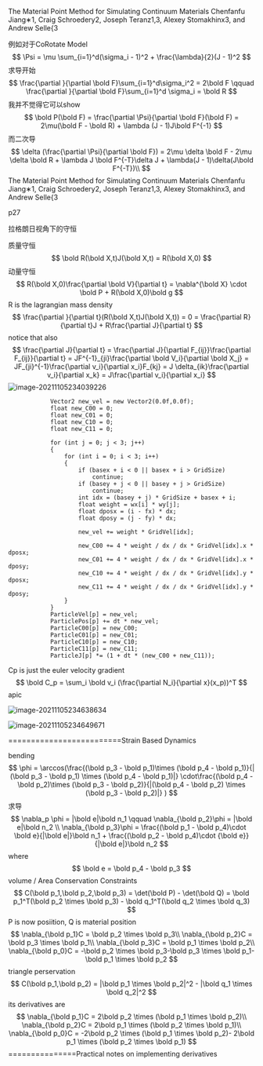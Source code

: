 The Material Point Method for Simulating Continuum Materials Chenfanfu Jiang∗1, Craig Schroedery2, Joseph Teranz1,3, Alexey Stomakhinx3, and Andrew Selle{3  

例如对于CoRotate Model
$$
\Psi = \mu \sum_{i=1}^d(\sigma_i - 1)^2 + \frac{\lambda}{2}(J - 1)^2
$$
求导开始
$$
\frac{\partial }{\partial \bold F}\sum_{i=1}^d\sigma_i^2 = 2\bold F \qquad \frac{\partial }{\partial \bold F}\sum_{i=1}^d \sigma_i = \bold R
$$
我并不觉得它可以show
$$
\bold P(\bold F) = \frac{\partial \Psi}{\partial \bold F}(\bold F) = 2\mu(\bold F - \bold R) + \lambda (J - 1)J\bold F^{-1}
$$
而二次导
$$
\delta (\frac{\partial \Psi}{\partial \bold F}) = 2\mu \delta \bold F - 2\mu \delta \bold R + \lambda J \bold F^{-T}\delta J + \lambda(J - 1)\delta(J\bold F^{-T})\\
$$
The Material Point Method for Simulating Continuum Materials Chenfanfu Jiang∗1, Craig Schroedery2, Joseph Teranz1,3, Alexey Stomakhinx3, and Andrew Selle{3  

p27

拉格朗日视角下的守恒

质量守恒
$$
\bold R(\bold X,t)J(\bold X,t) = R(\bold X,0)
$$
动量守恒
$$
R(\bold X,0)\frac{\partial \bold V}{\partial t} = \nabla^{\bold X} \cdot \bold P + R(\bold X,0)\bold g
$$
R is the lagrangian mass density
$$
\frac{\partial }{\partial t}(R(\bold X,t)J(\bold X,t)) = 0 = \frac{\partial R}{\partial t}J + R\frac{\partial J}{\partial t}
$$
notice that also
$$
\frac{\partial J}{\partial t} = \frac{\partial J}{\partial F_{ij}}\frac{\partial F_{ij}}{\partial t} = JF^{-1}_{ji}\frac{\partial \bold V_i}{\partial \bold X_j} = JF_{ji}^{-1}\frac{\partial v_i}{\partial x_i}F_{kj} = J \delta_{ik}\frac{\partial v_i}{\partial x_k} = J\frac{\partial v_i}{\partial x_i}
$$
![image-20211105234039226](E:\mycode\collection\定理\连续介质力学\image-20211105234039226.png)

```
            Vector2 new_vel = new Vector2(0.0f,0.0f);
            float new_C00 = 0;
            float new_C01 = 0;
            float new_C10 = 0;
            float new_C11 = 0;

            for (int j = 0; j < 3; j++)
            {
                for (int i = 0; i < 3; i++)
                {
                    if (basex + i < 0 || basex + i > GridSize)
                        continue;
                    if (basey + j < 0 || basey + j > GridSize)
                        continue;
                    int idx = (basey + j) * GridSize + basex + i;
                    float weight = wx[i] * wy[j];
                    float dposx = (i - fx) * dx;
                    float dposy = (j - fy) * dx;

                    new_vel += weight * GridVel[idx];

                    new_C00 += 4 * weight / dx / dx * GridVel[idx].x * dposx;
                    new_C01 += 4 * weight / dx / dx * GridVel[idx].x * dposy;
                    new_C10 += 4 * weight / dx / dx * GridVel[idx].y * dposx;
                    new_C11 += 4 * weight / dx / dx * GridVel[idx].y * dposy;
                }
            }
            ParticleVel[p] = new_vel;
            ParticlePos[p] += dt * new_vel;
            ParticleC00[p] = new_C00;
            ParticleC01[p] = new_C01;
            ParticleC10[p] = new_C10;
            ParticleC11[p] = new_C11;
            ParticleJ[p] *= (1 + dt * (new_C00 + new_C11));
```

Cp is just the euler velocity gradient
$$
\bold C_p = \sum_i \bold v_i (\frac{\partial N_i}{\partial x}(x_p))^T
$$
apic

![image-20211105234638634](E:\mycode\collection\定理\连续介质力学\image-20211105234638634.png)

![image-20211105234649671](E:\mycode\collection\定理\连续介质力学\image-20211105234649671.png)

=========================Strain Based Dynamics  

bending
$$
\phi = \arccos(\frac{(\bold p_3 - \bold p_1)\times (\bold p_4 - \bold p_1)}{|(\bold p_3 - \bold p_1) \times (\bold p_4 - \bold p_1)|} \cdot\frac{(\bold p_4 - \bold p_2)\times (\bold p_3 - \bold p_2)}{|(\bold p_4 - \bold p_2) \times (\bold p_3 - \bold p_2)|} )
$$
求导
$$
\nabla_p \phi = |\bold e|\bold n_1 \qquad \nabla_{\bold p_2}\phi = |\bold e|\bold n_2 \\
\nabla_{\bold p_3}\phi = \frac{(\bold p_1 - \bold p_4)\cdot \bold e}{|\bold e|}\bold n_1 + \frac{(\bold p_2 - \bold p_4)\cdot {\bold e}}{|\bold e|}\bold n_2
$$
where
$$
\bold e = \bold p_4 - \bold p_3
$$
volume / Area Conservation Constraints
$$
C(\bold p_1,\bold p_2,\bold p_3) = \det(\bold P) - \det(\bold Q) = \bold p_1^T(\bold p_2 \times \bold p_3) - \bold q_1^T(\bold q_2 \times \bold q_3)
$$
P is now posiition, Q is material position
$$
\nabla_{\bold p_1}C = \bold p_2 \times \bold p_3\\
\nabla_{\bold p_2}C = \bold p_3 \times \bold p_1\\
\nabla_{\bold p_3}C = \bold p_1 \times \bold p_2\\
\nabla_{\bold p_0}C = -\bold p_2 \times \bold p_3-\bold p_3 \times \bold p_1-\bold p_1 \times \bold p_2
$$
triangle perservation
$$
C(\bold p_1,\bold p_2) = |\bold p_1 \times \bold p_2|^2 - |\bold q_1 \times \bold q_2|^2
$$
its derivatives are
$$
\nabla_{\bold p_1}C = 2\bold p_2 \times (\bold p_1 \times \bold p_2)\\
\nabla_{\bold p_2}C = 2\bold p_1 \times (\bold p_2 \times \bold p_1)\\
\nabla_{\bold p_0}C = -2\bold p_2 \times (\bold p_1 \times \bold p_2)- 2\bold p_1 \times (\bold p_2 \times \bold p_1)
$$
===============Practical notes on implementing derivatives